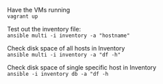 Have the VMs running  
```vagrant up```

Test out the inventory file:  
```ansible multi -i inventory -a "hostname"```  

Check disk space of all hosts in Inventory  
```ansible multi -i inventory -a "df -h"```  

Check disk space of single specific host in Inventory  
```ansible -i inventory db -a "df -h```